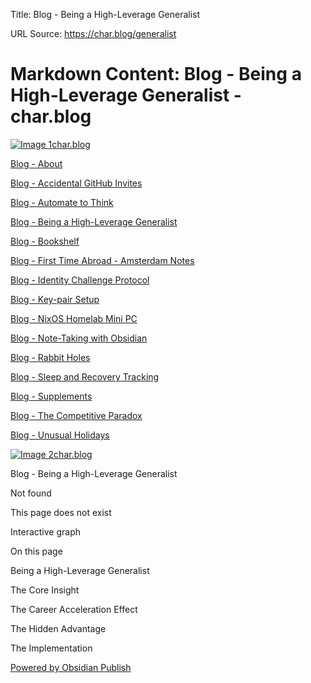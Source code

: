Title: Blog - Being a High-Leverage Generalist

URL Source: https://char.blog/generalist

Markdown Content:
Blog - Being a High-Leverage Generalist - char.blog
=============== 

[![Image 1](https://publish-01.obsidian.md/access/802b182714e04d881081e643da72a680/attachments/cover.png)](https://char.blog/Blog+-+About)[char.blog](https://char.blog/Blog+-+About)

[Blog - About](https://char.blog/about)

[Blog - Accidental GitHub Invites](https://char.blog/accidental-github-invites)

[Blog - Automate to Think](https://char.blog/automate-to-think)

[Blog - Being a High-Leverage Generalist](https://char.blog/generalist)

[Blog - Bookshelf](https://char.blog/bookshelf)

[Blog - First Time Abroad - Amsterdam Notes](https://char.blog/amsterdam)

[Blog - Identity Challenge Protocol](https://char.blog/challenge-response)

[Blog - Key-pair Setup](https://char.blog/keypair-setup)

[Blog - NixOS Homelab Mini PC](https://char.blog/nixos-homelab)

[Blog - Note-Taking with Obsidian](https://char.blog/taking-notes)

[Blog - Rabbit Holes](https://char.blog/rabbit-holes)

[Blog - Sleep and Recovery Tracking](https://char.blog/sleep-and-recovery)

[Blog - Supplements](https://char.blog/supplements)

[Blog - The Competitive Paradox](https://char.blog/competitive-paradox)

[Blog - Unusual Holidays](https://char.blog/unusual-holidays)

[![Image 2](https://publish-01.obsidian.md/access/802b182714e04d881081e643da72a680/attachments/cover.png)](https://char.blog/Blog+-+About)[char.blog](https://char.blog/Blog+-+About)

Blog - Being a High-Leverage Generalist

Not found

This page does not exist

Interactive graph

On this page

Being a High-Leverage Generalist

The Core Insight

The Career Acceleration Effect

The Hidden Advantage

The Implementation

[Powered by Obsidian Publish](https://publish.obsidian.md/)

